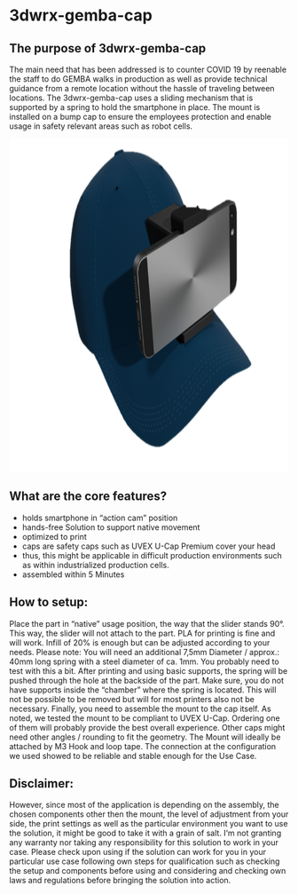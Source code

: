 # 3dwrx-gemba-cap

## The purpose of 3dwrx-gemba-cap
The main need that has been addressed is to counter COVID 19 by reenable the staff to do GEMBA walks in production as well as provide technical guidance from a remote location without the hassle of traveling between locations.
The 3dwrx-gemba-cap uses a sliding mechanism that is supported by a spring to hold the smartphone in place.
The mount is installed on a bump cap to ensure the employees protection and enable usage in safety relevant areas such as robot cells.

<p align="center">
  <img 
    width="800"
    height="600"
    src="https://github.com/thomaszipf/3dwrx-gemba-cap/blob/main/images/Gemba-Cap.PNG"
  >
</p>


## What are the core features?
* holds smartphone in “action cam” position
* hands-free Solution to support native movement
* optimized to print
* caps are safety caps such as UVEX U-Cap Premium cover your head
* thus, this might be applicable in difficult production environments such as within industrialized production cells.
* assembled within 5 Minutes

## How to setup:
Place the part in “native” usage position, the way that the slider stands 90°. This way, the slider will not attach to the part. PLA for printing is fine and will work. Infill of 20% is enough but can be adjusted according to your needs.
Please note: You will need an additional 7,5mm Diameter / approx.: 40mm long spring with a steel diameter of ca. 1mm. You probably need to test with this a bit.
After printing and using basic supports, the spring will be pushed through the hole at the backside of the part. Make sure, you do not have supports inside the “chamber” where the spring is located. This will not be possible to be removed but will for most printers also not be necessary.
Finally, you need to assemble the mount to the cap itself. As noted, we tested the mount to be compliant to UVEX U-Cap. Ordering one of them will probably provide the best overall experience. Other caps might need other angles / rounding to fit the geometry.
The Mount will ideally be attached by M3 Hook and loop tape.
The connection at the configuration we used showed to be reliable and stable enough for the Use Case.

## Disclaimer:
However, since most of the application is depending on the assembly, the chosen components other then the mount, the level of adjustment from your side, the print settings as well as the particular environment you want to use the solution, it might be good to take it with a grain of salt. I‘m not granting any warranty nor taking any responsibility for this solution to work in your case. Please check upon using if the solution can work for you in your particular use case following own steps for qualification such as checking the setup and components before using and considering and checking own laws and regulations before bringing the solution into action.

